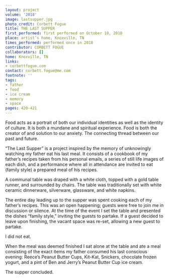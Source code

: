 ```yaml
---
layout: project
volume: '2018'
image: lastsupper.jpg
photo_credit: Corbett Fogue
title: THE LAST SUPPER
first_performed: first performed on October 18, 2018
place: artist’s home, Knoxville, TN
times_performed: performed once in 2018
contributor: CORBETT FOGUE
collaborators: []
home: Knoxville, TN
links:
- corbettfogue.com
contact: corbett.fogue@me.com
footnote: ''
tags:
- father
- food
- ice cream
- memory
- space
pages: 420-421
---
```


Food acts as a portrait of both our individual identities as well as the identity of culture. It is both a mundane and spiritual experience. Food is both the creator of and solution to our anxiety. The connecting thread between our past and future.

“The Last Supper” is a project inspired by the memory of unknowingly watching my father eat his last meal. It consists of a cookbook of my father’s recipes taken from his personal emails, a series of still life images of each dish, and a performance where all in attendance are invited to eat (family style) a prepared meal of his recipes.

A communal table was draped with a white cloth, topped with a gold table runner, and surrounded by chairs. The table was traditionally set with white ceramic dinnerware, silverware, glassware, and white napkins.

The entire day leading up to the supper was spent cooking each of my father’s recipes. This was an open happening; guests were free to join me in discussion or silence. At the time of the event I set the table and presented the dishes “family style,” inviting the guests to partake. If a guest decided to leave upon finishing, the vacant space was re-set, allowing a new guest to partake.

I did not eat.

When the meal was deemed finished I sat alone at the table and ate a meal consisting of the exact items my father consumed his last conscious evening: Reece’s Peanut Butter Cups, Kit-Kat, Snickers, chocolate frozen yogurt, and a pint of Ben and Jerry’s Peanut Butter Cup ice cream.

The supper concluded.
